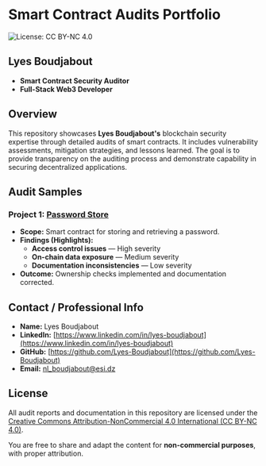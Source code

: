 # Smart Contract Audits Portfolio

![License: CC BY-NC 4.0](https://img.shields.io/badge/License-CC%20BY--NC%204.0-lightgrey.svg)

## Lyes Boudjabout

-  **Smart Contract Security Auditor** <br clear="both" />
-  **Full-Stack Web3 Developer** <br clear="both" />

## Overview
This repository showcases **Lyes Boudjabout's** blockchain security expertise through detailed audits of smart contracts. It includes vulnerability assessments, mitigation strategies, and lessons learned. The goal is to provide transparency on the auditing process and demonstrate capability in securing decentralized applications.

## Audit Samples
### Project 1: [Password Store](https://github.com/Cyfrin/3-passwordstore-audit)
- **Scope:** Smart contract for storing and retrieving a password.  
- **Findings (Highlights):**  
  - **Access control issues** — High severity  
  - **On-chain data exposure** — Medium severity  
  - **Documentation inconsistencies** — Low severity  
- **Outcome:** Ownership checks implemented and documentation corrected.

## Contact / Professional Info
- **Name:** Lyes Boudjabout  
- **LinkedIn:** [https://www.linkedin.com/in/lyes-boudjabout](https://www.linkedin.com/in/lyes-boudjabout)  
- **GitHub:** [https://github.com/Lyes-Boudjabout](https://github.com/Lyes-Boudjabout)  
- **Email:** [nl_boudjabout@esi.dz](mailto:nl_boudjabout@esi.dz)  

## License
All audit reports and documentation in this repository are licensed under the  
[Creative Commons Attribution-NonCommercial 4.0 International (CC BY-NC 4.0)](https://creativecommons.org/licenses/by-nc/4.0/).  

You are free to share and adapt the content for **non-commercial purposes**, with proper attribution.
